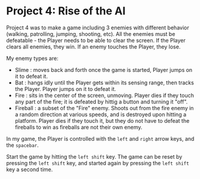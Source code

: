 <h1>Project 4: Rise of the AI</h1>

Project 4 was to make a game including 3 enemies with different behavior (walking, patrolling, jumping, shooting, etc). All the
enemies must be defeatable - the Player needs to be able to clear the screen. If the Player clears all enemies, they win.
If an enemy touches the Player, they lose. 

My enemy types are:
* Slime : moves back and forth once the game is started, Player jumps on it to defeat it.
* Bat : hangs idly until the Player gets within its sensing range, then tracks the Player. Player jumps on it to defeat it. 
* Fire : sits in the center of the screen, unmoving. Player dies if they touch any part of the fire; it is defeated by hittig
a button and turning it "off".
* Fireball : a subset of the "Fire" enemy. Shoots out from the fire enemy in a random direction at various speeds, 
and is destroyed upon hitting a platform. Player dies if they touch it, but they do not have to defeat the fireballs to win 
as fireballs are not their own enemy. 

In my game, the Player is controlled with the `left` and `right` arrow keys, and the `spacebar`.

Start the game by hitting the `left shift` key. The game can be reset by pressing the `left shift` key, 
and started again by pressing the `left shift` key a second time.
